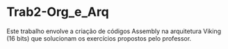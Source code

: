 # Trab2-Org_e_Arq

Este trabalho envolve a criação de códigos Assembly na arquitetura Viking (16 bits) que solucionam os exercícios propostos pelo professor.
